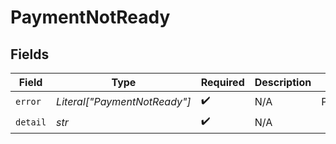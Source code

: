 # PaymentNotReady


## Fields

| Field                        | Type                         | Required                     | Description                  | Example                      |
| ---------------------------- | ---------------------------- | ---------------------------- | ---------------------------- | ---------------------------- |
| `error`                      | *Literal["PaymentNotReady"]* | :heavy_check_mark:           | N/A                          | PaymentNotReady              |
| `detail`                     | *str*                        | :heavy_check_mark:           | N/A                          |                              |